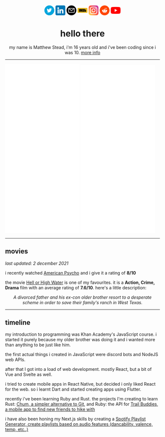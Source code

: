 <div align="center">
  
  [<img src="images/twitter.png" width="32" />](https://twitter.com/matievisthekat "my twitter")
  [<img src="images/linkedin.png" width="32" />](https://www.linkedin.com/in/matievisthekat "my linkedin")
  [<img src="images/email.png" width="32" />](mailto:matievisthekat@gmail.com "send me an email")
  [<img src="images/imdb.png" width="32" />](https://www.imdb.com/user/ur122151934 "my imdb")
  [<img src="images/instagram.png" width="32" />](https://www.instagram.com/matievisthekat "my instagram")
  [<img src="images/reddit.png" width="32" />](https://reddit.com/u/MatievisTheKat "my reddit")
  [<img src="images/youtube.png" width="32" />](https://www.youtube.com/channel/UCMgFIRIW3WaAotLMqoFFTTw "my youtube channel")
  
  # hello there
  
  my name is Matthew Stead, i'm 16 years old and i've been coding since i was 10. [more info](#timeline)

</div>

---

<img width="48%" src="https://raw.githubusercontent.com/matievisthekat/matievisthekat/master/overall-metrics.svg" alt="Overall Metrics" /> <img width="48%" src="https://raw.githubusercontent.com/matievisthekat/matievisthekat/master/recent-metrics.svg" alt="Recent Metrics" />

---

## movies
*last updated: <!--common.timestamp:start-->2 december 2021<!--common.timestamp:end-->*

i recently watched <!--recent.link:start text="recent.title"-->[American Psycho](https://imdb.com/title/tt0144084/ 'imdb page')<!--recent.link:end--> and i give it a rating of **<!--recent.rating:start-->8<!--recent.rating:end-->/10**

the movie <!--favourite.link:start text="favourite.title"-->[Hell or High Water](https://imdb.com/title/tt2582782/?ref_=ttls_li_i 'imdb page')<!--favourite.link:end--> is one of my favourites. it is a **<!--favourite.genre:start-->Action, Crime, Drama<!--favourite.genre:end-->** film with an average rating of **<!--favourite.avgRating:start-->7.6<!--favourite.avgRating:end-->/10**. here's a little description:

<div align="center">

  *<!--favourite.desc:start-->A divorced father and his ex-con older brother resort to a desperate scheme in order to save their family's ranch in West Texas.<!--favourite.desc:end-->*
  
</div>

---

<h2 id="timeline">timeline</h2>
my introduction to programming was Khan Academy's JavaScript course. i started it purely because my older brother was doing it and i wanted more than anything to be just like him.

the first actual things i created in JavaScript were discord bots and NodeJS web APIs.

after that I got into a load of web development. mostly React, but a bit of Vue and Svelte as well.

i tried to create mobile apps in React Native, but decided i only liked React for the web. so i learnt Dart and started creating apps using Flutter.

recently i've been learning Ruby and Rust. the projects I'm creating to learn Rust: <a href="https://github.com/matievisthekat/chum" target="_blank">Chum, a simpler alternative to Git</a>, and Ruby: the API for <a href="https://github.com/TrailBuddies" target="_blank">Trail Buddies, a mobile app to find new friends to hike with</a>

i have also been honing my Next.js skills by creating a <a href="https://github.com/matievisthekat/spotify-playlist-generator" target="_blank">Spotify Playlist Generator, create playlists based on audio features (dancability, valence, temp, etc..)</a>
